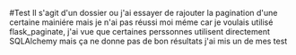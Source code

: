 #Test
Il s'agit d'un dossier ou j'ai essayer de rajouter la pagination d'une certaine mainiére mais je n'ai pas réussi moi méme car je voulais utilisé flask_paginate, j'ai vue que certaines perssonnes utilisent directement SQLAlchemy mais ça ne donne pas de bon résultats j'ai mis un de mes test